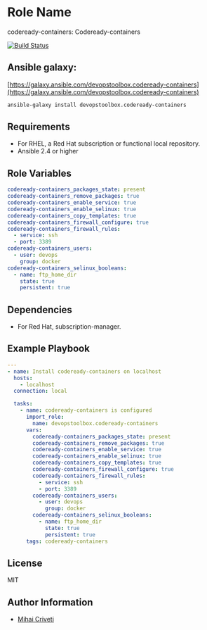 Role Name
=========

codeready-containers: Codeready-containers

[![Build Status](https://travis-ci.org/cmihai-ansible/codeready-containers.svg?branch=master)](https://travis-ci.org/cmihai-ansible/codeready-containers)

Ansible galaxy:
---------------

[https://galaxy.ansible.com/devopstoolbox.codeready-containers](https://galaxy.ansible.com/devopstoolbox.codeready-containers)

```bash
ansible-galaxy install devopstoolbox.codeready-containers
```

Requirements
------------

- For RHEL, a Red Hat subscription or functional local repository.
- Ansible 2.4 or higher

Role Variables
--------------

```yaml
codeready-containers_packages_state: present
codeready-containers_remove_packages: true
codeready-containers_enable_service: true
codeready-containers_enable_selinux: true
codeready-containers_copy_templates: true
codeready-containers_firewall_configure: true
codeready-containers_firewall_rules:
  - service: ssh
  - port: 3389
codeready-containers_users:
  - user: devops
    group: docker
codeready-containers_selinux_booleans:
  - name: ftp_home_dir
    state: true
    persistent: true
```

Dependencies
------------

- For Red Hat, subscription-manager.

Example Playbook
----------------

```yaml
---
- name: Install codeready-containers on localhost
  hosts:
    - localhost
  connection: local

  tasks:
    - name: codeready-containers is configured
      import_role:
        name: devopstoolbox.codeready-containers
      vars:
        codeready-containers_packages_state: present
        codeready-containers_remove_packages: true
        codeready-containers_enable_service: true
        codeready-containers_enable_selinux: true
        codeready-containers_copy_templates: true
        codeready-containers_firewall_configure: true
        codeready-containers_firewall_rules:
          - service: ssh
          - port: 3389
        codeready-containers_users:
          - user: devops
            group: docker
        codeready-containers_selinux_booleans:
          - name: ftp_home_dir
            state: true
            persistent: true
      tags: codeready-containers
```

License
-------

MIT

Author Information
------------------

- [Mihai Criveti](https://www.linkedin.com/in/devopstoolbox.)
